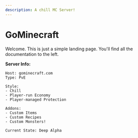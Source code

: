 ```yaml
---
description: A chill MC Server!
---
```


# GoMinecraft

Welcome. This is just a simple landing page. You'll find all the documentation to the left.

**Server Info:**

```text
Host: gominecraft.com
Type: PvE

Style:
- Chill
- Player-run Economy
- Player-managed Protection

Addons:
- Custom Items
- Custom Recipes
- Custom Monsters!

Current State: Deep Alpha
```

